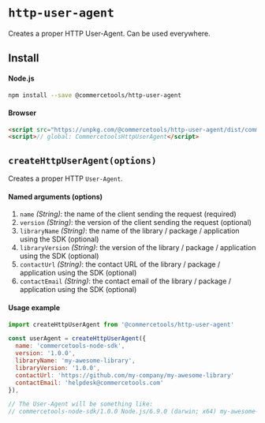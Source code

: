 # `http-user-agent`

Creates a proper HTTP User-Agent. Can be used everywhere.

## Install

#### Node.js

```bash
npm install --save @commercetools/http-user-agent
```

#### Browser

```html
<script src="https://unpkg.com/@commercetools/http-user-agent/dist/commercetools-http-user-agent.umd.min.js"></script>
<script>// global: CommercetoolsHttpUserAgent</script>
```

## `createHttpUserAgent(options)`

Creates a proper HTTP `User-Agent`.

#### Named arguments (options)

1.  `name` _(String)_: the name of the client sending the request (required)
2.  `version` _(String)_: the version of the client sending the request (optional)
3.  `libraryName` _(String)_: the name of the library / package / application using the SDK (optional)
4.  `libraryVersion` _(String)_: the version of the library / package / application using the SDK (optional)
5.  `contactUrl` _(String)_: the contact URL of the library / package / application using the SDK (optional)
6.  `contactEmail` _(String)_: the contact email of the library / package / application using the SDK (optional)

#### Usage example

```js
import createHttpUserAgent from '@commercetools/http-user-agent'

const userAgent = createHttpUserAgent({
  name: 'commercetools-node-sdk',
  version: '1.0.0',
  libraryName: 'my-awesome-library',
  libraryVersion: '1.0.0',
  contactUrl: 'https://github.com/my-company/my-awesome-library'
  contactEmail: 'helpdesk@commercetools.com'
}),

// The User-Agent will be something like:
// commercetools-node-sdk/1.0.0 Node.js/6.9.0 (darwin; x64) my-awesome-library/1.0.0 (+https://github.com/my-company/my-awesome-library; +helpdesk@commercetools.com)
```
